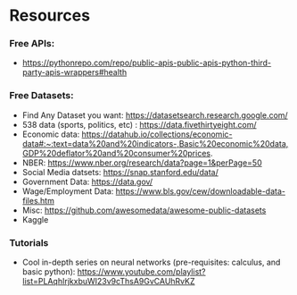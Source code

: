 # Resources

### Free APIs: 
 - https://pythonrepo.com/repo/public-apis-public-apis-python-third-party-apis-wrappers#health
### Free Datasets:
 - Find Any Dataset you want:
https://datasetsearch.research.google.com/
 - 538 data (sports, politics, etc) : https://data.fivethirtyeight.com/
 - Economic data: https://datahub.io/collections/economic-data#:~:text=data%20and%20indicators-,Basic%20economic%20data,GDP%20deflator%20and%20consumer%20prices.
 - NBER: https://www.nber.org/research/data?page=1&perPage=50 
 - Social Media datsets: https://snap.stanford.edu/data/
 - Government Data: https://data.gov/
 - Wage/Employment Data: https://www.bls.gov/cew/downloadable-data-files.htm
 - Misc: https://github.com/awesomedata/awesome-public-datasets
 - Kaggle

### Tutorials
 - Cool in-depth series on neural networks (pre-requisites: calculus, and basic python): https://www.youtube.com/playlist?list=PLAqhIrjkxbuWI23v9cThsA9GvCAUhRvKZ
